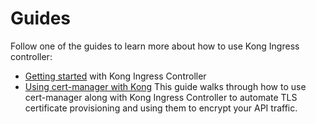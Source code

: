 # Guides

Follow one of the guides to learn more about how to use
Kong Ingress controller:

- [Getting started](getting-started.md) with Kong Ingress Controller
- [Using cert-manager with Kong](cert-manager.md)
  This guide walks through how to use cert-manager along with Kong Ingress
  Controller to automate TLS certificate provisioning and using them
  to encrypt your API traffic.
